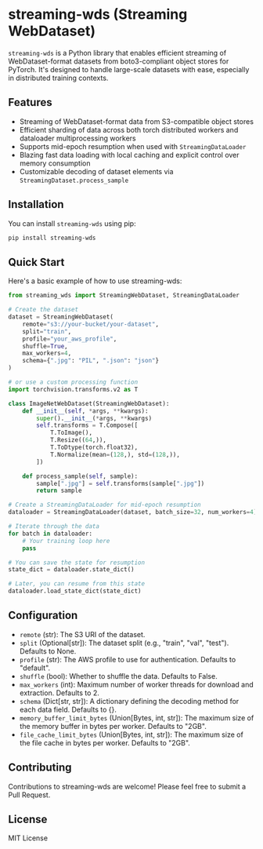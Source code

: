 # streaming-wds (Streaming WebDataset)

`streaming-wds` is a Python library that enables efficient streaming of WebDataset-format datasets from boto3-compliant object stores for PyTorch. It's designed to handle large-scale datasets with ease, especially in distributed training contexts.


## Features

- Streaming of WebDataset-format data from S3-compatible object stores
- Efficient sharding of data across both torch distributed workers and dataloader multiprocessing workers
- Supports mid-epoch resumption when used with `StreamingDataLoader`
- Blazing fast data loading with local caching and explicit control over memory consumption
- Customizable decoding of dataset elements via `StreamingDataset.process_sample`

## Installation

You can install `streaming-wds` using pip:

```bash
pip install streaming-wds
```

## Quick Start
Here's a basic example of how to use streaming-wds:

```python
from streaming_wds import StreamingWebDataset, StreamingDataLoader

# Create the dataset
dataset = StreamingWebDataset(
    remote="s3://your-bucket/your-dataset",
    split="train",
    profile="your_aws_profile",
    shuffle=True,
    max_workers=4,
    schema={".jpg": "PIL", ".json": "json"}
)

# or use a custom processing function
import torchvision.transforms.v2 as T

class ImageNetWebDataset(StreamingWebDataset):
    def __init__(self, *args, **kwargs):
        super().__init__(*args, **kwargs)
        self.transforms = T.Compose([
            T.ToImage(),
            T.Resize((64,)),
            T.ToDtype(torch.float32),
            T.Normalize(mean=(128,), std=(128,)),
        ])

    def process_sample(self, sample):
        sample[".jpg"] = self.transforms(sample[".jpg"])
        return sample

# Create a StreamingDataLoader for mid-epoch resumption
dataloader = StreamingDataLoader(dataset, batch_size=32, num_workers=4)

# Iterate through the data
for batch in dataloader:
    # Your training loop here
    pass

# You can save the state for resumption
state_dict = dataloader.state_dict()

# Later, you can resume from this state
dataloader.load_state_dict(state_dict)
```


## Configuration

- `remote` (str): The S3 URI of the dataset.
- `split` (Optional[str]): The dataset split (e.g., "train", "val", "test"). Defaults to None.
- `profile` (str): The AWS profile to use for authentication. Defaults to "default".
- `shuffle` (bool): Whether to shuffle the data. Defaults to False.
- `max_workers` (int): Maximum number of worker threads for download and extraction. Defaults to 2.
- `schema` (Dict[str, str]): A dictionary defining the decoding method for each data field. Defaults to {}.
- `memory_buffer_limit_bytes` (Union[Bytes, int, str]): The maximum size of the memory buffer in bytes per worker. Defaults to "2GB".
- `file_cache_limit_bytes` (Union[Bytes, int, str]): The maximum size of the file cache in bytes per worker. Defaults to "2GB".


## Contributing
Contributions to streaming-wds are welcome! Please feel free to submit a Pull Request.

## License
MIT License
